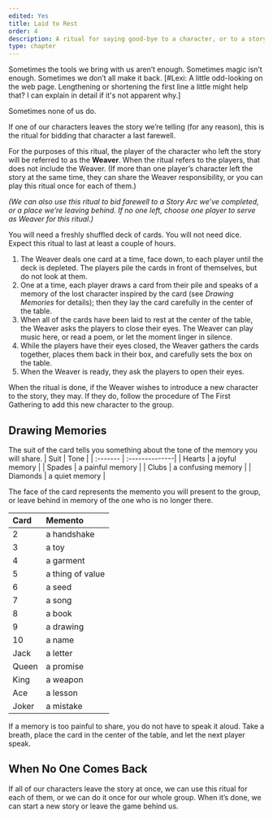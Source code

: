 ```yaml
---
edited: Yes
title: Laid to Rest
order: 4
description: A ritual for saying good-bye to a character, or to a story.
type: chapter
---
```


Sometimes the tools we bring with us aren’t enough. Sometimes magic isn’t enough. Sometimes we don’t all make it back. [#Lexi: A little odd-looking on the web page. Lengthening or shortening the first line a little might help that? I can explain in detail if it's not apparent why.]

Sometimes none of us do.

If one of our characters leaves the story we’re telling (for any reason), this is the ritual for bidding that character a last farewell.

For the purposes of this ritual, the player of the character who left the story will be referred to as the **Weaver**. When the ritual refers to the players, that does not include the Weaver. (If more than one player’s character left the story at the same time, they can share the Weaver responsibility, or you can play this ritual once for each of them.)

_(We can also use this ritual to bid farewell to a Story Arc we’ve completed, or a place we’re leaving behind. If no one left, choose one player to serve as Weaver for this ritual.)_

You will need a freshly shuffled deck of cards. You will not need dice. Expect this ritual to last at least a couple of hours.

1. The Weaver deals one card at a time, face down, to each player until the deck is depleted. The players pile the cards in front of themselves, but do not look at them.
2. One at a time, each player draws a card from their pile and speaks of a memory of the lost character inspired by the card (see *Drawing Memories* for details); then they lay the card carefully in the center of the table.
3. When all of the cards have been laid to rest at the center of the table, the Weaver asks the players to close their eyes. The Weaver can play music here, or read a poem, or let the moment linger in silence.
4. While the players have their eyes closed, the Weaver gathers the cards together, places them back in their box, and carefully sets the box on the table.
5. When the Weaver is ready, they ask the players to open their eyes.

When the ritual is done, if the Weaver wishes to introduce a new character to the story, they may. If they do, follow the procedure of The First Gathering to add this new character to the group.


## Drawing Memories

The suit of the card tells you something about the tone of the memory you will share.
|  Suit     | Tone |
| :-------  | :--------------|
|  Hearts   | a joyful memory |
|  Spades   | a painful memory |
|  Clubs    | a confusing memory |
|  Diamonds | a quiet memory |

The face of the card represents the memento you will present to the group, or leave behind in memory of the one who is no longer there.

| Card      | Memento     |
| :---------|:------------|
|   2       | a handshake |
|   3       | a toy |
|   4       | a garment |
|   5       | a thing of value |
|   6       | a seed |
|   7       | a song |
|   8       | a book |
|   9       | a drawing |
|   10      | a name |
|   Jack    | a letter |
|   Queen   | a promise |
|   King    | a weapon |
|   Ace     | a lesson |
|   Joker   | a mistake |

If a memory is too painful to share, you do not have to speak it aloud. Take a breath, place the card in the center of the table, and let the next player speak.


## When No One Comes Back

If all of our characters leave the story at once, we can use this ritual for each of them, or we can do it once for our whole group. When it’s done, we can start a new story or leave the game behind us.
